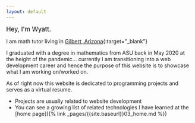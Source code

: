 ```yaml
---
layout: default
---
```


<span style = "color:black;font-size:larger;">Hey, I'm Wyatt.</span> 

I am math tutor living in [Gilbert, Arizona](https://en.wikipedia.org/wiki/Gilbert,_Arizona){:target="_blank"}

I graduated with a degree in mathematics from ASU back in May 2020 at the height of the pandemic...
currently I am transitioning into a web development career and hence the purpose of this website is to showcase what I am working on/worked on.

As of right now this website is dedicated to programming projects and serves as a virtual resume.

- Projects are usually related to website development
- You can see a growing list of related technologies I have learned at the [home page]({% link _pages/{{site.baseurl}}03_home.md %})
